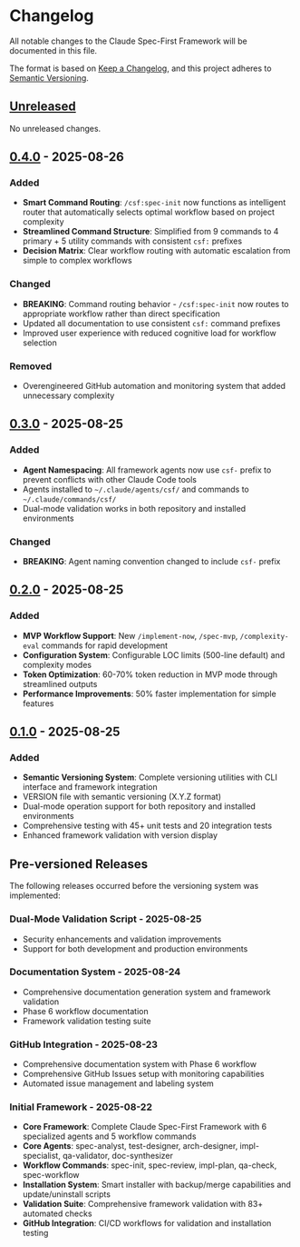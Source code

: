 # Changelog

All notable changes to the Claude Spec-First Framework will be documented in this file.

The format is based on [Keep a Changelog](https://keepachangelog.com/en/1.0.0/),
and this project adheres to [Semantic Versioning](https://semver.org/spec/v2.0.0.html).

## [Unreleased]

No unreleased changes.

## [0.4.0] - 2025-08-26

### Added
- **Smart Command Routing**: `/csf:spec-init` now functions as intelligent router that automatically selects optimal workflow based on project complexity
- **Streamlined Command Structure**: Simplified from 9 commands to 4 primary + 5 utility commands with consistent `csf:` prefixes
- **Decision Matrix**: Clear workflow routing with automatic escalation from simple to complex workflows

### Changed
- **BREAKING**: Command routing behavior - `/csf:spec-init` now routes to appropriate workflow rather than direct specification
- Updated all documentation to use consistent `csf:` command prefixes
- Improved user experience with reduced cognitive load for workflow selection

### Removed
- Overengineered GitHub automation and monitoring system that added unnecessary complexity

## [0.3.0] - 2025-08-25

### Added
- **Agent Namespacing**: All framework agents now use `csf-` prefix to prevent conflicts with other Claude Code tools
- Agents installed to `~/.claude/agents/csf/` and commands to `~/.claude/commands/csf/`
- Dual-mode validation works in both repository and installed environments

### Changed
- **BREAKING**: Agent naming convention changed to include `csf-` prefix

## [0.2.0] - 2025-08-25

### Added
- **MVP Workflow Support**: New `/implement-now`, `/spec-mvp`, `/complexity-eval` commands for rapid development
- **Configuration System**: Configurable LOC limits (500-line default) and complexity modes
- **Token Optimization**: 60-70% token reduction in MVP mode through streamlined outputs
- **Performance Improvements**: 50% faster implementation for simple features

## [0.1.0] - 2025-08-25

### Added
- **Semantic Versioning System**: Complete versioning utilities with CLI interface and framework integration
- VERSION file with semantic versioning (X.Y.Z format)
- Dual-mode operation support for both repository and installed environments
- Comprehensive testing with 45+ unit tests and 20 integration tests
- Enhanced framework validation with version display

## Pre-versioned Releases

The following releases occurred before the versioning system was implemented:

### Dual-Mode Validation Script - 2025-08-25
- Security enhancements and validation improvements
- Support for both development and production environments

### Documentation System - 2025-08-24
- Comprehensive documentation generation system and framework validation
- Phase 6 workflow documentation
- Framework validation testing suite

### GitHub Integration - 2025-08-23
- Comprehensive documentation system with Phase 6 workflow
- Comprehensive GitHub Issues setup with monitoring capabilities
- Automated issue management and labeling system

### Initial Framework - 2025-08-22
- **Core Framework**: Complete Claude Spec-First Framework with 6 specialized agents and 5 workflow commands
- **Core Agents**: spec-analyst, test-designer, arch-designer, impl-specialist, qa-validator, doc-synthesizer  
- **Workflow Commands**: spec-init, spec-review, impl-plan, qa-check, spec-workflow
- **Installation System**: Smart installer with backup/merge capabilities and update/uninstall scripts
- **Validation Suite**: Comprehensive framework validation with 83+ automated checks
- **GitHub Integration**: CI/CD workflows for validation and installation testing

[Unreleased]: https://github.com/bitcraft-apps/claude-spec-first/compare/v0.4.0...HEAD
[0.4.0]: https://github.com/bitcraft-apps/claude-spec-first/releases/tag/v0.4.0
[0.3.0]: https://github.com/bitcraft-apps/claude-spec-first/compare/v0.2.0...v0.3.0
[0.2.0]: https://github.com/bitcraft-apps/claude-spec-first/compare/v0.1.0...v0.2.0
[0.1.0]: https://github.com/bitcraft-apps/claude-spec-first/releases/tag/v0.1.0